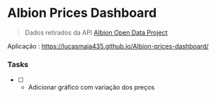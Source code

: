 # Albion Prices Dashboard

> Dados retirados da API [Albion Open Data Project](https://www.albion-online-data.com)

Aplicação : https://lucasmaia435.github.io/Albion-prices-dashboard/

### Tasks

* [ ] - Adicionar gráfico com variação dos preços 